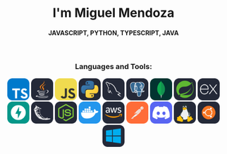 <h1 align="center">I'm Miguel Mendoza</h1>
<h4 align="center">JAVASCRIPT, PYTHON, TYPESCRIPT, JAVA</h3>
<br>

<h3 align="center">Languages and Tools:</h3>

<div align="center">
  <img src="https://github.com/MigueMendz/MigueMendz/blob/migueDEV/images/TypeScript.svg" alt="Descripción de la imagen" width="50">
  <img src="https://github.com/MigueMendz/MigueMendz/blob/migueDEV/images/Java.svg" alt="Descripción de la imagen" width="50">
  <img src="https://github.com/MigueMendz/MigueMendz/blob/migueDEV/images/JavaScript.svg" alt="Descripción de la imagen" width="50">
  <img src="https://github.com/MigueMendz/MigueMendz/blob/migueDEV/images/Python.svg" alt="Descripción de la imagen" width="50">

<img src="https://github.com/MigueMendz/MigueMendz/blob/migueDEV/images/MySQL.svg" alt="Descripción de la imagen" width="50">
<img src="https://github.com/MigueMendz/MigueMendz/blob/migueDEV/images/PostgreSQL.svg" alt="Descripción de la imagen" width="50">
<img src="https://github.com/MigueMendz/MigueMendz/blob/migueDEV/images/MongoDB.svg" alt="Descripción de la imagen" width="50">


<img src="https://github.com/MigueMendz/MigueMendz/blob/migueDEV/images/Spring.svg" alt="Descripción de la imagen" width="50">
<img src="https://github.com/MigueMendz/MigueMendz/blob/migueDEV/images/ExpressJS.svg" alt="Descripción de la imagen" width="50">
<img src="https://github.com/MigueMendz/MigueMendz/blob/migueDEV/images/FastAPI.svg" alt="Descripción de la imagen" width="50">
<img src="https://github.com/MigueMendz/MigueMendz/blob/migueDEV/images/Flask.svg" alt="Descripción de la imagen" width="50">
<img src="https://github.com/MigueMendz/MigueMendz/blob/migueDEV/images/NodeJS.svg" alt="Descripción de la imagen" width="50">



<img src="https://github.com/MigueMendz/MigueMendz/blob/migueDEV/images/Docker.svg" alt="Descripción de la imagen" width="50">
<img src="https://github.com/MigueMendz/MigueMendz/blob/migueDEV/images/Aws.svg" alt="Descripción de la imagen" width="50">
<img src="https://github.com/MigueMendz/MigueMendz/blob/migueDEV/images/Postman.svg" alt="Descripción de la imagen" width="50">
<img src="https://github.com/MigueMendz/MigueMendz/blob/migueDEV/images/Discord.svg" alt="Descripción de la imagen" width="50">


<img src="https://github.com/MigueMendz/MigueMendz/blob/migueDEV/images/Linux.svg" alt="Descripción de la imagen" width="50">
<img src="https://github.com/MigueMendz/MigueMendz/blob/migueDEV/images/Ubuntu.svg" alt="Descripción de la imagen" width="50">
<img src="https://github.com/MigueMendz/MigueMendz/blob/migueDEV/images/Windows.svg" alt="Descripción de la imagen" width="50">
</div>

<div align="left">

</div>
